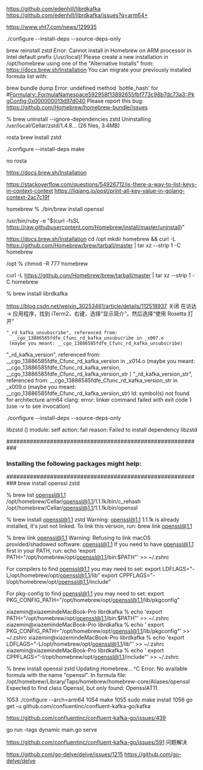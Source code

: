 https://github.com/edenhill/librdkafka
https://github.com/edenhill/librdkafka/issues?q=arm64+

https://www.yht7.com/news/129935

 ./configure --install-deps --source-deps-only
 
brew reinstall  zstd
Error: Cannot install in Homebrew on ARM processor in Intel default prefix (/usr/local)!
Please create a new installation in /opt/homebrew using one of the
"Alternative Installs" from:
  https://docs.brew.sh/Installation
You can migrate your previously installed formula list with:


brew bundle dump
Error: undefined method `bottle_hash' for #<Formulary::FormulaNamespace592958f13892655fbf773c98b7dc73a3::PkgConfig:0x000000013d97d040>
Please report this bug:
  https://github.com/Homebrew/homebrew-bundle/issues
  
% brew uninstall --ignore-dependencies zstd
Uninstalling /usr/local/Cellar/zstd/1.4.8... (26 files, 3.4MB)

rosta
brew install  zstd


./configure --install-deps
  make
 
 
 no rosta
 
 https://docs.brew.sh/Installation
 
 
 https://stackoverflow.com/questions/54926712/is-there-a-way-to-list-keys-in-context-context
 https://liqiang.io/post/print-all-key-value-in-golang-context-2ac7c19f
 
 homebrew % ./bin/brew install openssl 
 
 
 /usr/bin/ruby -e "$(curl -fsSL https://raw.githubusercontent.com/Homebrew/install/master/uninstall)"  
 
 https://docs.brew.sh/Installation
 cd /opt
 mkdir homebrew && curl -L https://github.com/Homebrew/brew/tarball/master | tar xz --strip 1 -C homebrew
 
 /opt % chmod -R 777 homebrew 
 
  curl -L https://github.com/Homebrew/brew/tarball/master | tar xz --strip 1 -C homebrew
  
  % brew install librdkafka
  
  https://blog.csdn.net/weixin_30253461/article/details/112518937
  关闭
  在访达 -> 应用程序，找到 iTerm2，右键，选择“显示简介”，然后选择“使用 Rosetta 打开”
  
    "_rd_kafka_unsubscribe", referenced from:
      __cgo_13886585fdfe_Cfunc_rd_kafka_unsubscribe in _x007.o
     (maybe you meant: __cgo_13886585fdfe_Cfunc_rd_kafka_unsubscribe)
  "_rd_kafka_version", referenced from:
      __cgo_13886585fdfe_Cfunc_rd_kafka_version in _x014.o
     (maybe you meant: __cgo_13886585fdfe_Cfunc_rd_kafka_version, __cgo_13886585fdfe_Cfunc_rd_kafka_version_str )
  "_rd_kafka_version_str", referenced from:
      __cgo_13886585fdfe_Cfunc_rd_kafka_version_str in _x009.o
     (maybe you meant: __cgo_13886585fdfe_Cfunc_rd_kafka_version_str)
ld: symbol(s) not found for architecture arm64
clang: error: linker command failed with exit code 1 (use -v to see invocation)
  
  ./configure --install-deps --source-deps-only
  
  
  
 libzstd ()
    module: self
    action: fail
    reason:
Failed to install dependency libzstd

###########################################################
### Installing the following packages might help:       ###
###########################################################
brew install  openssl zstd

 % brew list openssl@1.1
/opt/homebrew/Cellar/openssl@1.1/1.1.1k/bin/c_rehash
/opt/homebrew/Cellar/openssl@1.1/1.1.1k/bin/openssl

 % brew install  openssl@1.1 zstd
Warning: openssl@1.1 1.1.1k is already installed, it's just not linked.
To link this version, run:
  brew link openssl@1.1
  
   % brew link openssl@1.1
Warning: Refusing to link macOS provided/shadowed software: openssl@1.1
If you need to have openssl@1.1 first in your PATH, run:
  echo 'export PATH="/opt/homebrew/opt/openssl@1.1/bin:$PATH"' >> ~/.zshrc

For compilers to find openssl@1.1 you may need to set:
  export LDFLAGS="-L/opt/homebrew/opt/openssl@1.1/lib"
  export CPPFLAGS="-I/opt/homebrew/opt/openssl@1.1/include"

For pkg-config to find openssl@1.1 you may need to set:
  export PKG_CONFIG_PATH="/opt/homebrew/opt/openssl@1.1/lib/pkgconfig"
  
  
xiazemin@xiazemindeMacBook-Pro librdkafka % echo 'export PATH="/opt/homebrew/opt/openssl@1.1/bin:$PATH"' >> ~/.zshrc
xiazemin@xiazemindeMacBook-Pro librdkafka % echo ' export PKG_CONFIG_PATH="/opt/homebrew/opt/openssl@1.1/lib/pkgconfig"' >>  ~/.zshrc
xiazemin@xiazemindeMacBook-Pro librdkafka % echo 'export LDFLAGS="-L/opt/homebrew/opt/openssl@1.1/lib"' >>  ~/.zshrc
xiazemin@xiazemindeMacBook-Pro librdkafka % echo ' export CPPFLAGS="-I/opt/homebrew/opt/openssl@1.1/include"'  >>  ~/.zshrc



% brew install  openssl zstd
Updating Homebrew...
^C
Error: No available formula with the name "openssl".
In formula file: /opt/homebrew/Library/Taps/homebrew/homebrew-core/Aliases/openssl
Expected to find class Openssl, but only found: OpensslAT11.


 1053  ./configure --arch=arm64
 1054  make
 1055  sudo make install
 1056   go get -u github.com/confluentinc/confluent-kafka-go/kafka


https://github.com/confluentinc/confluent-kafka-go/issues/439


 go run -tags dynamic main.go serve
 
 https://github.com/confluentinc/confluent-kafka-go/issues/591
 问题解决
 
 
 https://github.com/go-delve/delve/issues/1215
 https://github.com/go-delve/delve
 
